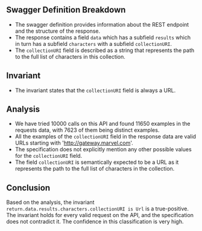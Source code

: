 ## Swagger Definition Breakdown
- The swagger definition provides information about the REST endpoint and the structure of the response.
- The response contains a field `data` which has a subfield `results` which in turn has a subfield `characters` with a subfield `collectionURI`.
- The `collectionURI` field is described as a string that represents the path to the full list of characters in this collection.

## Invariant
- The invariant states that the `collectionURI` field is always a URL.

## Analysis
- We have tried 10000 calls on this API and found 11650 examples in the requests data, with 7623 of them being distinct examples.
- All the examples of the `collectionURI` field in the response data are valid URLs starting with 'http://gateway.marvel.com'.
- The specification does not explicitly mention any other possible values for the `collectionURI` field.
- The field `collectionURI` is semantically expected to be a URL as it represents the path to the full list of characters in the collection.

## Conclusion
Based on the analysis, the invariant `return.data.results.characters.collectionURI is Url` is a true-positive. The invariant holds for every valid request on the API, and the specification does not contradict it. The confidence in this classification is very high.
